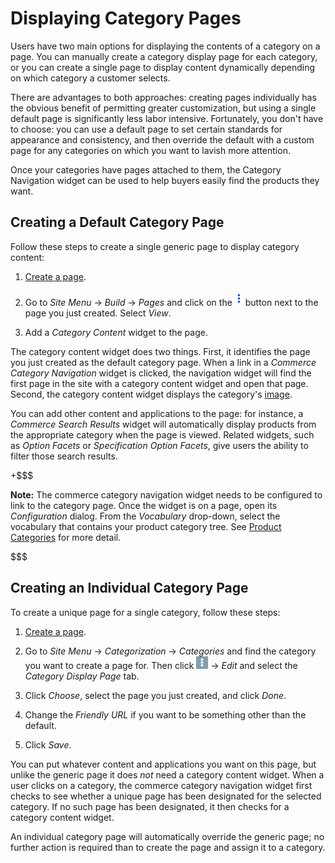 # Displaying Category Pages [](id=displaying-category-pages)

Users have two main options for displaying the contents of a category on a page.
You can manually create a category display page for each category, or you can
create a single page to display content dynamically depending on which category
a customer selects.

There are advantages to both approaches: creating pages individually has the
obvious benefit of permitting greater customization, but using a single default
page is significantly less labor intensive. Fortunately, you don't have to
choose: you can use a default page to set certain standards for appearance and
consistency, and then override the default with a custom page for any categories
on which you want to lavish more attention.

Once your categories have pages attached to them, the Category Navigation widget
can be used to help buyers easily find the products they want.

## Creating a Default Category Page [](id=creating-a-default-category-page)

Follow these steps to create a single generic page to display category content:

1.  [Create a page](/discover/portal/-/knowledge_base/7-1/creating-and-managing-pages). 

2.  Go to *Site Menu* &rarr; *Build* &rarr; *Pages* and click on the
    ![Options](../../images/icon-options.png) button next to the page you just
    created. Select *View*.

3.  Add a *Category Content* widget to the page.

The category content widget does two things. First, it identifies the page you
just created as the default category page. When a link in a *Commerce Category
Navigation* widget is clicked, the navigation widget will find the first page in
the site with a category content widget and open that page. Second, the category
content widget displays the category's
[image](/web/liferay-emporio/documentation/-/knowledge_base/1-0/product-categories#images).

You can add other content and applications to the page: for instance,
a *Commerce Search Results* widget will automatically display products from the
appropriate category when the page is viewed. Related widgets, such as *Option
Facets* or *Specification Option Facets*, give users the ability to filter those
search results.

+$$$

**Note:** The commerce category navigation widget needs to be configured to link
to the category page. Once the widget is on a page, open its *Configuration*
dialog. From the *Vocabulary* drop-down, select the vocabulary that contains
your product category tree. See
[Product Categories](/web/liferay-emporio/documentation/-/knowledge_base/1-0/product-categories)
for more detail.

$$$

## Creating an Individual Category Page [](id=creating-an-individual-category-page)

To create a unique page for a single category, follow these steps:

1.  [Create a page](/discover/portal/-/knowledge_base/7-1/creating-and-managing-pages).

2.  Go to *Site Menu* &rarr; *Categorization* &rarr; *Categories* and find the
    category you want to create a page for. Then click
    ![Option](../../images/icon-app-options.png) &rarr; *Edit* and select the
    *Category Display Page* tab.

3.  Click *Choose*, select the page you just created, and click *Done*.

4.  Change the *Friendly URL* if you want to be something other than the
    default.

5.  Click *Save*.

You can put whatever content and applications you want on this page, but unlike
the generic page it does *not* need a category content widget. When a user
clicks on a category, the commerce category navigation widget first checks to
see whether a unique page has been designated for the selected category. If no
such page has been designated, it then checks for a category content widget.

An individual category page will automatically override the generic page; no
further action is required than to create the page and assign it to a category.
